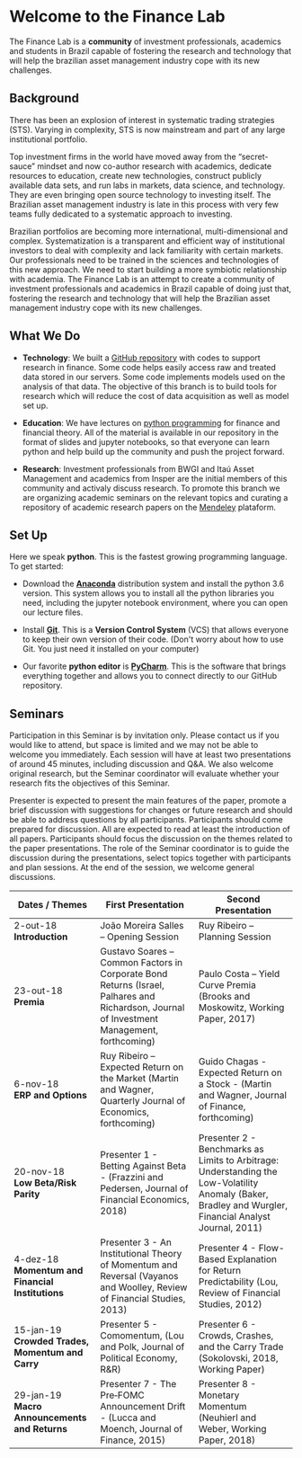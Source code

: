 # Welcome to the Finance Lab

The Finance Lab is a **community** of investment professionals, academics
and students in Brazil capable of fostering the research and technology
that will help the brazilian asset management industry cope with its new
challenges.

## Background
There has been an explosion of interest in systematic trading strategies
(STS). Varying in complexity, STS is now mainstream and part of any
large institutional portfolio.

Top investment firms in the world have moved away from the
“secret-sauce” mindset and now co-author research with academics,
dedicate resources to education, create new technologies, construct
publicly available data sets, and run labs in markets, data science,
and technology. They are even bringing open source technology to
investing itself. The Brazilian asset management industry is late in
this process with very few teams fully dedicated to a systematic
approach to investing.

Brazilian portfolios are becoming more international, multi-dimensional
and complex. Systematization is a transparent and efficient way of
institutional investors to deal with complexity and lack familiarity
with certain markets. Our professionals need to be trained in the
sciences and technologies of this new approach. We need to start
building a more symbiotic relationship with academia. The Finance Lab is
an attempt to create a community of investment professionals and
academics in Brazil capable of doing just that, fostering the research
and technology that will help the Brazilian asset management industry
cope with its new challenges.

## What We Do

* **Technology**: We built a [GitHub repository](https://github.com/Finance-Lab/FinanceLab) with codes to support
research in finance. Some code helps easily access raw and treated data
stored in our servers. Some code implements models used on the analysis
of that data. The objective of this branch is to build tools for
research which will reduce the cost of data acquisition as well as model
set up.

* **Education**: We have lectures on [python programming](https://github.com/Finance-Lab/FinanceLab/tree/master/Notebooks/Introduction%20to%20Python) for finance and
financial theory. All of the material is available in our repository in
the format of slides and jupyter notebooks, so that everyone can learn
python and help build up the community and push the project forward.

* **Research**: Investment professionals from BWGI and Itaú Asset
Management and academics from Insper are the initial members of this
community and activaly discuss research.  To promote this branch we are
organizing academic seminars on the relevant topics and curating a
repository of academic research papers on the [Mendeley](https://www.mendeley.com/) plataform.

## Set Up

Here we speak **python**. This is the fastest growing programming
language. To get started:

- Download the [**Anaconda**](https://www.anaconda.com/download/) distribution
system and install the python 3.6 version. This system allows you to
install all the python libraries you need, including the jupyter notebook
environment, where you can open our lecture files.

- Install [**Git**](https://git-scm.com/downloads). This is a **Version Control
System** (VCS) that allows everyone to keep their own version of their code.
(Don't worry about how to use Git. You just need it installed on your computer)

- Our favorite **python editor** is [**PyCharm**](https://www.jetbrains.com/pycharm/download/).
This is the software that brings everything together and allows you to
connect directly to our GitHub repository.

## Seminars

Participation in this Seminar is by invitation only. Please contact us
if you would like to attend, but space is limited and we may not be able
to welcome you immediately. Each session will have at least two
presentations of around 45 minutes, including discussion and Q&A. We
also welcome original research, but the Seminar coordinator will
evaluate whether your research fits the objectives of this Seminar.

Presenter is expected to present the main features of the paper, promote
a brief discussion with suggestions for changes or future research and
should be able to address questions by all participants. Participants
should come prepared for discussion. All are expected to read at least
the introduction of all papers. Participants should focus the discussion
on the themes related to the paper presentations. The role of the
Seminar coordinator is to guide the discussion during the presentations,
select topics together with participants and plan sessions. At the end
of the session, we welcome general discussions.

| Dates  /  Themes                                | First Presentation                                                                                                                             | Second Presentation                                                                                                                                         |
|--------------------------------------------------|------------------------------------------------------------------------------------------------------------------------------------------------|-------------------------------------------------------------------------------------------------------------------------------------------------------------|
| 2-out-18  <br> **Introduction**                          | João   Moreira Salles – Opening Session                                                                                                        | Ruy   Ribeiro – Planning Session                                                                                                                            |
| 23-out-18 <br> **Premia**                                | Gustavo   Soares – Common Factors in Corporate Bond Returns (Israel, Palhares and   Richardson, Journal of Investment Management, forthcoming) | Paulo   Costa – Yield Curve Premia (Brooks and Moskowitz, Working Paper, 2017)                                                                              |
| 6-nov-18  <br>  **ERP and   Options**                    | Ruy   Ribeiro – Expected Return on the Market (Martin and Wagner, Quarterly Journal   of Economics, forthcoming)                               | Guido   Chagas - Expected Return on a Stock - (Martin and Wagner, Journal of Finance,   forthcoming)                                                        |
| 20-nov-18 <br> **Low   Beta/Risk Parity**                | Presenter 1   - Betting Against Beta - (Frazzini and Pedersen, Journal of Financial   Economics, 2018)                                         | Presenter 2   - Benchmarks as Limits to Arbitrage: Understanding the Low-Volatility Anomaly   (Baker, Bradley and Wurgler, Financial Analyst Journal, 2011) |
| 4-dez-18  <br> **Momentum   and Financial Institutions** | Presenter 3   - An Institutional Theory of Momentum and Reversal (Vayanos and Woolley,  Review of Financial Studies, 2013)                     | Presenter 4   - Flow-Based Explanation for Return Predictability (Lou, Review of Financial   Studies, 2012)                                                 |
| 15-jan-19 <br> **Crowded   Trades, Momentum and Carry**  | Presenter 5   - Comomentum, (Lou and Polk, Journal of Political Economy, R&R)                                                                  | Presenter 6   - Crowds, Crashes, and the Carry Trade (Sokolovski, 2018, Working Paper)                                                                      |
| 29-jan-19 <br> **Macro   Announcements and Returns**     | Presenter 7   - The Pre‐FOMC Announcement Drift - (Lucca and Moench, Journal of Finance,   2015)                                               | Presenter 8   - Monetary Momentum (Neuhierl and Weber, Working Paper, 2018)                                                                                 |

